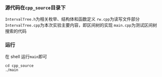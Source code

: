 ### 源代码在`cpp_source`目录下

`IntervalTree.h`为相关枚举、结构体和函数定义
`rw.cpp`为读写文件部分
`IntervalTree.cpp`为本次实验主要内容，即区间树的实现
`main.cpp`为测试区间树搜索的代码
	

### 运行

在 shell 运行`main`即可

```shell
cd cpp_source
./main
```

